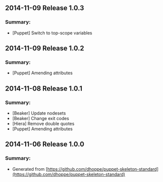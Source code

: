 ## 2014-11-09 Release 1.0.3
### Summary:
- [Puppet] Switch to top-scope variables

## 2014-11-09 Release 1.0.2
### Summary:
- [Puppet] Amending attributes

## 2014-11-08 Release 1.0.1
### Summary:
- [Beaker] Update nodesets
- [Beaker] Change exit codes
- [Hiera] Remove double quotes
- [Puppet] Amending attributes

## 2014-11-06 Release 1.0.0
### Summary:
- Generated from [https://github.com/dhoppe/puppet-skeleton-standard](https://github.com/dhoppe/puppet-skeleton-standard)
